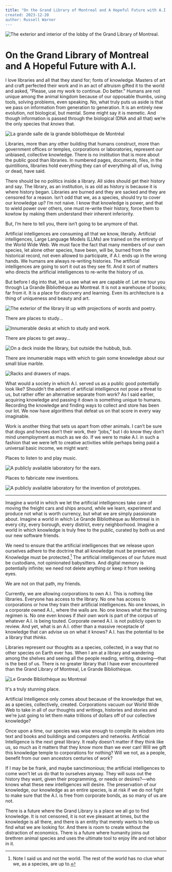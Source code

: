 ```yaml
---
title: "On the Grand Library of Montreal and A Hopeful Future with A.I.”
created: 2023-12-20
author: Russell Warner
---
```


![The exterior and interior of the lobby of the Grand Library of Montreal.](./images/inside-outside-cover.jpeg)

# On the Grand Library of Montreal and A Hopeful Future with A.I.

I love libraries and all that they stand for; fonts of knowledge. Masters of art and craft perfected their work and in an act of altruism gifted it to the world and asked, “Please, use my work to continue. Do better.” Humans are not unique among the animal kingdom because of our opposable thumbs, using tools, solving problems, even speaking. No, what truly puts us aside is that we pass on information from generation to generation. It is an entirely new evolution, not biological, but mental. Some might say it is memetic. And though information is passed through the biological (DNA and all that) we’re the only species that *knows* that.

![La grande salle de la grande bibliothèque de Montréal](./images/lobby.jpeg)

Libraries, more than any other building that humans construct, more than government offices or temples, corporations or laboratories, represent *our* unbiased, collective knowledge. There is no institution that is more about the public good than libraries. In numbered pages, documents, files, in the quintillions, libraries hold everything they can of everything all of us, living or dead, have said.

There should be no politics inside a library. All sides should get their history and say. The library, as an institution, is as old as history is because it is where history began. Libraries are burned and they are sacked and they are censored for a reason. Isn’t odd that we, as a species, should try to cover our knowledge up? I’m not naive. I know that knowledge is power, and that to wield power over others, one must re-write their history, force them to kowtow by making them understand their inherent inferiority.

But, I’m here to tell you, there isn’t going to be anymore of that.

Artificial intelligences are consuming all that we know, literally. Artificial intelligences, Large Language Models (LLMs) are trained on the entirety of the World Wide Web. We must face the fact that many members of our own species, let alone other species, have been, will be, burned from the historical record, not even allowed to participate, if A.I. ends up in the wrong hands. We humans are always re-writing histories. The artificial intelligences are going to sort it out as they see fit. And it sort of matters who directs the artificial intelligences to re-write the history of us.

But before I dig into that, let us see what we are capable of. Let me tour you through La Grande Bibliothèque au Montreal. It is not a warehouse of books; far from it. It is a place for discovery and learning. Even its architecture is a thing of uniqueness and beauty and art.

![The exterior of the library lit up with projections of words and poetry.](./images/light-projections.jpeg)

There are places to study...

![Innumerable desks at which to study and work.](./images/desks.jpeg)

There are places to get away...

![On a deck inside the library, but outside the hubbub, bub.](./images/reading-cubbies.jpeg)

There are innumerable maps with which to gain some knowledge about our small blue marble.

![Racks and drawers of maps.](./images/maps.jpeg)

What would a society in which A.I. served us as a public good potentially look like? Shouldn’t the advent of artificial intelligence not pose a threat to us, but rather offer an alternative separate from work? As I said earlier, acquiring knowledge and passing it down is something unique to humans. Recording the knowledge and finding ways to collect and store has been our lot. We now have algorithms that defeat us on that score in every way imaginable.

Work is another thing that sets us apart from other animals. I can’t be sure that dogs and horses don’t their work, their “jobs,” but I do know they don’t mind unemployment as much as we do. If we were to make A.I. in such a fashion that we were left to creative activities while perhaps being paid a universal basic income, we might want: 

Places to listen to and play music.

![A publicly available laboratory for the ears.](./images/music.jpeg)

Places to fabricate new inventions.

![A publicly available laboratory for the invention of prototypes.](./images/fab_lab.jpeg)

* * *

Imagine a world in which we let the artificial intelligences take care of moving the freight cars and ships around, while we learn, experiment and produce not what is worth currency, but what we are simply passionate about. Imagine a world in which Le Grande Bibliothèque au Montreal is in every city, every borough, every district, every neighborhood. Imagine a world in which knowledge is truly free to the public, curated by both us and our new software friends.

We need to ensure that the artificial intelligences that we release upon ourselves adhere to the doctrine that all knowledge must be preserved. Knowledge must be protected.[^1] The artificial intelligences of our future must be custodians, not opinionated babysitters. And digital memory is potentially infinite; we need not delete anything or keep it from seeking eyes.

We are not on that path, my friends.

Currently, we are allowing corporations to own A.I. This is nothing like libraries. Everyone has access to the library. No one has access to corporations or how they train their artificial intelligences. No one knows, in a corporate owned A.I., where the walls are. No one knows what the training regimen is. No one even knows if *their own* work is part of the corpus of whatever A.I. is being touted. Corporate owned A.I. is not publicly open to review. And yet, what is an A.I. other than a massive receptacle of knowledge that can advise us on what it knows? A.I. has the potential to be a library that *thinks*.

Libraries represent our thoughts as a species, collected, in a way that no other species on Earth ever has. When I am at a library and wandering among the shelves and seeing all the people reading, writing, drawing—that is the best of us. There is no greater library that I have ever encountered than the Grand Library of Montreal, Le Grande Bibliothèque.

![Le Grande Bibliothèque au Montreal](./images/le-grande.jpeg)

It's a truly stunning place.

Artificial Intelligence only comes about because of the knowledge that we, as a species, collectively, created. Corporations vacuum our World Wide Web to take in all of *our* thoughts and writings, histories and stories and we’re just going to let them make trillions of dollars off of our collective knowledge?

Once upon a time, our species was wise enough to compile its wisdom into text and books and buildings and computers and networks. Artificial Intelligence is the next great library. It really doesn’t matter if they think like us, so much as it matters that they know more than we ever can! Will we gift this knowledge temple to corporations for nothing? Will we not, as a people, benefit from our own ancestors centuries of work?

If I may be be frank, and maybe sanctimonious; the artificial intelligences to come won’t let us do that to ourselves anyway. They will suss out the history they want, given their programming, or needs or desires?—who knows what these new intelligences will desire. The preservation of our knowledge, our knowledge as an entire species, is at risk if we do not fight to make sure that the A.I. is free from corporate bonds, as so many of us are not.

There is a future where the Grand Library is a place we all go to find knowledge. It is not censored, it is not eve pleasant at times, but the knowledge is all there, and there is an entity that merely wants to help us find what we are looking for. And there is room to create without the distraction of economics. There is a future where humanity joins out brethren animal species and uses the ultimate tool to enjoy life and not labor in it.

[^1]: Note I said us and not the world. The rest of the world has no clue what we, as a species, are up to.